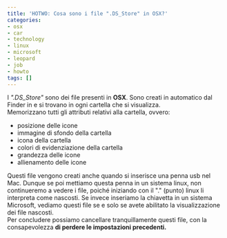 ```yaml
---
title: 'HOTWO: Cosa sono i file ".DS_Store" in OSX?'
categories:
- osx
- car
- technology
- linux
- microsoft
- leopard
- job
- howto
tags: []
---
```

I _".DS_Store"_ sono dei file presenti in **OSX**. Sono creati in automatico
dal Finder in e si trovano in ogni cartella che si visualizza.  
Memorizzano tutti gli attributi relativi alla cartella, ovvero:

  * posizione delle icone
  * immagine di sfondo della cartella
  * icona della cartella
  * colori di evidenziazione della cartella
  * grandezza delle icone
  * allienamento delle icone
    
Questi file vengono creati anche quando si inserisce una penna usb nel Mac.
Dunque se poi mettiamo questa penna in un sistema linux, non continueremo a
vedere i file, poiché iniziando con il "." (punto) linux li interpreta come
nascosti. Se invece inseriamo la chiavetta in un sistema Microsoft, vediamo
questi file se e solo se avete abilitato la visualizzazione dei file nascosti.  
Per concludere possiamo cancellare tranquillamente questi file, con la
consapevolezza **di perdere le impostazioni precedenti.**

